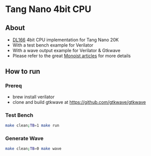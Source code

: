 # Tang Nano 4bit CPU

## About

* [DL166](https://github.com/imaoca/dl166) 4bit CPU implementation for Tang Nano 20K
* With a test bench example for Verilator
* With a wave output example for Verilator & Gtkwave
* Please refer to the great [Monoist articles](https://monoist.itmedia.co.jp/mn/series/33743/) for more details


## How to run

### Prereq

* brew install verilator
* clone and build gtkwave at https://github.com/gtkwave/gtkwave

### Test Bench

```bash
make clean;TB=1 make run
```

### Generate Wave

```bash
make clean;TB=0 make wave
```
